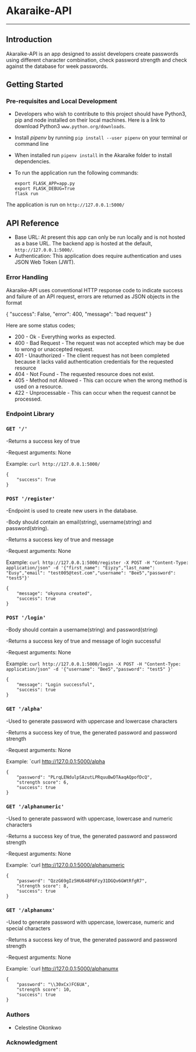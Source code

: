 # Akaraike-API
-------

## Introduction

Akaraike-API is an app designed to assist developers create passwords using different character combination, check password strength and check against the database for week passwords.


## Getting Started

### Pre-requisites and Local Development
- Developers who wish to contribute to this project should have Python3, pip and node installed on their local machines. Here is a link to download Python3 `www.python.org/downloads`.

- Install *pipenv* by running ```pip install --user pipenv``` on your terminal or command line
- When installed run ```pipenv install``` in the Akaraike folder to install dependencies.

- To run the application run the following commands:
    ```
    export FLASK_APP=app.py
    export FLASK_DEBUG=True
    flask run
    ```
The application is run on `http://127.0.0.1:5000/`


## API Reference
- Base URL: At present this app can only be run locally and is not hosted as a base URL. The backend app is hosted at the default, `http://127.0.0.1:5000/`. 
- Authentication: This application does require authentication and uses JSON Web Token (JWT).

### Error Handling

Akaraike-API uses conventional HTTP response code to indicate success and failure of an API request, errors are returned as JSON objects in the format

{
    "success": False, 
    "error": 400,
    "message": "bad request"
}

Here are some status codes;
- 200 - Ok - Everything works as expected.
- 400 - Bad Request - The request was not accepted which may be due to wrong or unaccepted request.
- 401 - Unauthorized - The client request has not been completed because it lacks valid authentication credentials for the requested resource
- 404 - Not Found - The requested resource does not exist.
- 405 - Method not Allowed - This can occure when the wrong method is used on a resource.
- 422 - Unprocessable - This can occur when the request cannot be processed.

### Endpoint Library

### `GET '/'`

  -Returns a success key of true
  
  -Request arguments: None
  
  
Example: `curl http://127.0.0.1:5000/`
```
{
    "success": True
}
```

### `POST '/register'`


  -Endpoint is used to create new users in the database.
  
  -Body should contain an email(string), username(string) and password(string).
  
  -Returns a success key of true and message
  
  -Request arguments: None
  
  
Example: `curl http://127.0.0.1:5000/register -X POST -H "Content-Type: application/json" -d '{"first_name": "Eiyzy","last_name": "Eusy","email": "test005@test.com","username": "Bee5","password": "test5"}'`

```
{
    "message": "okyouna created",
    "success": true
}
```

### `POST '/login'`

  -Body should contain a username(string) and password(string)

  -Returns a success key of true and message of login successful
  
  -Request arguments: None
  
  
Example: `curl http://127.0.0.1:5000/login -X POST -H "Content-Type: application/json" -d '{"username": "Bee5","password": "test5" }'`

```
{
    "message": "Login successful",
    "success": true
}
```

### `GET '/alpha'`

  -Used to generate password with uppercase and lowercase characters

  -Returns a success key of true, the generated password and password strength 
  
  -Request arguments: None
  
  
Example: `curl http://127.0.0.1:5000/alpha

```
{
    "password": "PLrqLENdulpSAzutLPRquuBwDTAaqAQpofDcQ",
    "strength score": 6,
    "success": true
}
```

### `GET '/alphanumeric'`

  -Used to generate password with uppercase, lowercase and numeric characters

  -Returns a success key of true, the generated password and password strength 
  
  -Request arguments: None
  
  
Example: `curl http://127.0.0.1:5000/alphanumeric

```
{
    "password": "QzzG69gIz5HU648F6Fzy31DGQv6GWtRfgR7",
    "strength score": 8,
    "success": true
}
```

### `GET '/alphanumx'`

  -Used to generate password with uppercase, lowercase, numeric and special characters

  -Returns a success key of true, the generated password and password strength 
  
  -Request arguments: None
  
  
Example: `curl http://127.0.0.1:5000/alphanumx

```
{
    "password": "\\30xCx)FC6UA",
    "strength score": 10,
    "success": true
}
```


### Authors
- Celestine Okonkwo

### Acknowledgment
